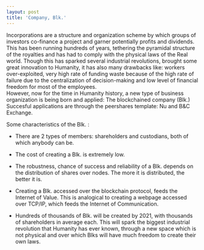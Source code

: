 ```yaml
---
layout: post
title: 'Company, Blk.'
---
```


Incorporations are a structure and organization scheme by which groups of investors co-finance a project and garner potentially profits and dividends.
This has been running hundreds of years, tethering the pyramidal structure of the royalties and has had to comply with the physical laws of the Real world.
Though this has sparked several industrial revolutions, brought some great innovation to Humanity, it has also many drawbacks like: workers over-exploited, very high rate of funding waste because of the high rate of failure due to the centralization of decision-making and low level of financial freedom for most of the employees.
<br>
However, now for the time in Humanity history, a new type of business organization is being born and applied: The blockchained company (Blk.)
Succesful applications are through the peershares template: Nu and B&C Exchange.

Some characteristics of the Blk. :
+ There are 2 types of members: shareholders and custodians, both of which anybody can be. 

+ The cost of creating a Blk. is extremely low.

+ The robustness, chance of success and reliability of a Blk. depends on the distribution of shares over nodes.
The more it is distributed, the better it is.

+ Creating a Blk. accessed over the blockchain protocol, feeds the Internet of Value. 
This is analogical to creating a webpage accessed over TCP/IP, which feeds the Internet of Communication.

+ Hundreds of thousands of Blk. will be created by 2021, with thousands of shareholders in average each.
This will spark the biggest industrial revolution that Humanity has ever known, through a new space which is not physical and over which Blks will have much freedom to create their own laws.



